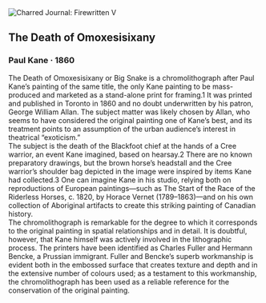 <div class="artwork-of-the-day">
  <div class="container">
    <div class="img-wrapper">
      <img
        src="https://uploads3.wikiart.org/images/paul-kane/the-death-of-omoxesisixany-1860.jpg!Large.jpg"
        alt="Charred Journal: Firewritten V" />
    </div>
    <div class="artwork-detail">
      <div class="artwork-origin"> 
        <h2 class="artwork-name">The Death of Omoxesisixany</h2>
        <h3 class="artist">
          Paul Kane
                    ·  1860
        </h3>
      </div>
      <p class="description">
        <span class="artwork-description-text ng-binding" ng-bind-html="viewModel.ArtworkOfTheDay.Description | unsafe">The Death of Omoxesisixany or Big Snake is a chromolithograph after Paul Kane’s painting of the same title, the only Kane painting to be mass-produced and marketed as a stand-alone print for framing.1  It was printed and published in Toronto in 1860 and no doubt underwritten by his patron, George William Allan. The subject matter was likely chosen by Allan, who seems to have considered the original painting one of Kane’s best, and its treatment points to an assumption of the urban audience’s interest in theatrical “exoticism.”
<br>          The subject is the death of the Blackfoot chief at the hands of a Cree warrior, an event Kane imagined, based on hearsay.2  There are no known preparatory drawings, but the brown horse’s headstall and the Cree warrior’s shoulder bag depicted in the image were inspired by items Kane had collected.3  One can imagine Kane in his studio, relying both on reproductions of European paintings—such as The Start of the Race of the Riderless Horses, c. 1820, by Horace Vernet (1789–1863)—and on his own collection of Aboriginal artifacts to create this striking painting of Canadian history. 
<br>          The chromolithograph is remarkable for the degree to which it corresponds to the original painting in spatial relationships and in detail. It is doubtful, however, that Kane himself was actively involved in the lithographic process. The printers have been identified as Charles Fuller and Hermann Bencke, a Prussian immigrant. Fuller and Bencke’s superb workmanship is evident both in the embossed surface that creates texture and depth and in the extensive number of colours used; as a testament to this workmanship, the chromolithograph has been used as a reliable reference for the conservation of the original painting.</span>
                        <div class="text-shadow-container" ng-show="showShadow" style=""></div>
      </p>
    </div>
  </div>

</div>
